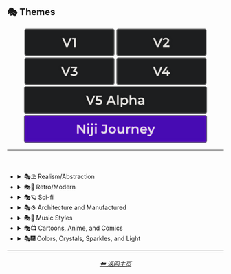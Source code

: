 <h2>🎭 Themes</h2>

<div align="center">

[<img src="/Images/Repo_Parts/Buttons/Version_Buttons/button_version_V1_inactive.webp?raw=true" alt="MidJourney V1" height="64" />](/Pages/MJ_V1/Style_Pages/Sphere/Themes.md)
[<img src="/Images/Repo_Parts/Buttons/Version_Buttons/button_version_V2_inactive.webp?raw=true" alt="MidJourney V2" height="64" />](/Pages/MJ_V2/Style_Pages/Sphere/Themes.md)
[<img src="/Images/Repo_Parts/Buttons/Version_Buttons/button_version_V3_inactive.webp?raw=true" alt="MidJourney V3" height="64" />](/Pages/MJ_V3/Style_Pages/Just_The_Style/Themes.md)
[<img src="/Images/Repo_Parts/Buttons/Version_Buttons/button_version_V4_inactive.webp?raw=true" alt="MidJourney V4" height="64" />](/Pages/MJ_V4/Style_Pages/Just_The_Style/Themes.md)
<br>
[<img src="/Images/Repo_Parts/Buttons/Version_Buttons/button_version_V5_Alpha_inactive_half.webp?raw=true" alt="MidJourney V5" height="64" />](/Pages/MJ_V5/Style_Pages/Just_The_Style/Themes.md)
[<img src="/Images/Repo_Parts/Buttons/Version_Buttons/button_version_niji_active_half.webp?raw=true" alt="Niji Journey" height="64" />](/Pages/Niji_Journey/Style_Pages/Themes.md)


</div>

<hr>
<br>


- <details><summary>🎭⛱ Realism/Abstraction</summary><p><div align="center">

    | Photorealistic |
    | :-: |
    | <img src="/Images/Niji_Journey/MidJourney_Styles/Photorealistic.webp?raw=true" width="256" /> |

    <br>

    | Surrealism |
    | :-: |
    | <img src="/Images/Niji_Journey/MidJourney_Styles/Surrealism.webp?raw=true" width="256" /> |

    <br>

    | Dreamlike | Dreamy | Fever-Dream |
    | :-: | :-: | :-: |
    | <img src="/Images/Niji_Journey/MidJourney_Styles/Dreamlike.webp?raw=true" width="256" /> | <img src="/Images/Niji_Journey/MidJourney_Styles/Dreamy.webp?raw=true" width="256" /> | <img src="/Images/Niji_Journey/MidJourney_Styles/Fever-Dream.webp?raw=true" width="256" /> |
    
    <br>

    | Wonderland |
    | :-: |
    | <img src="/Images/Niji_Journey/MidJourney_Styles/Wonderland.webp?raw=true" width="256" /> |

    <br>

    | Fantasy | Ethereal Fantasy | Dark Fantasy |
    | :-: | :-: | :-: |
    | <img src="/Images/Niji_Journey/MidJourney_Styles/Fantasy.webp?raw=true" width="256" /> | <img src="/Images/Niji_Journey/MidJourney_Styles/Ethereal_Fantasy.webp?raw=true" width="256" /> | <img src="/Images/Niji_Journey/MidJourney_Styles/Dark_Fantasy.webp?raw=true" width="256" /> |

    </div></p></details>


- <details><summary>🎭💾 Retro/Modern</summary><p><div align="center">

    | Retro |
    | :-: |
    | <img src="/Images/Niji_Journey/MidJourney_Styles/Retro.webp?raw=true" width="256" /> |

    </div></p></details>


- <details><summary>🎭🪐 Sci-fi</summary><p><div align="center">

    | Sci-fi |
    | :-: |
    | <img src="/Images/Niji_Journey/MidJourney_Styles/Sci-fi.webp?raw=true" width="256" /> |

    <br>

    | <br>Weirdcore Aurora<p><div align="center"><i><h6><a href="https://www.youtube.com/@FutureTechPilot">@Future Tech Pilot</a></h6></i></p> |
    | :-: |
    | <img src="/Images/Niji_Journey/MidJourney_Styles/Weirdcore_Aurora.webp?raw=true" width="256" /> |

    <br>

    | Magical |
    | :-: |
    | <img src="/Images/Niji_Journey/MidJourney_Styles/Magical.webp?raw=true" width="256" /> |

    <br>

    | Unicorncore |
    | :-: |
    | <img src="/Images/Niji_Journey/MidJourney_Styles/Unicorncore.webp?raw=true" width="256" /> |

    <br>

    | Fairycore | Fairy Folk |
    | :-: | :-: |
    | <img src="/Images/Niji_Journey/MidJourney_Styles/Fairycore.webp?raw=true" width="256" /> | <img src="/Images/Niji_Journey/MidJourney_Styles/Fairy_Folk.webp?raw=true" width="256" /> |

    <br>

    | Angelcore |
    | :-: |
    | <img src="/Images/Niji_Journey/MidJourney_Styles/Angelcore.webp?raw=true" width="256" /> |

    </div></p></details>


- <details><summary>🎭⚙ Architecture and Manufactured</summary><p><div align="center">

    | Steampunk |
    | :-: |
    | <img src="/Images/Niji_Journey/MidJourney_Styles/Steampunk.webp?raw=true" width="256" /> |

    </div></p></details>


- <details><summary>🎭🎵 Music Styles</summary><p><div align="center">

    | Disco |
    | :-: |
    | <img src="/Images/Niji_Journey/MidJourney_Styles/Disco.webp?raw=true" width="256" /> |

    <br>

    | Vaporwave |
    | :-: |
    | <img src="/Images/Niji_Journey/MidJourney_Styles/Vaporwave.webp?raw=true" width="256" /> |

    <br>

    | K-Pop |
    | :-: |
    | <img src="/Images/Niji_Journey/MidJourney_Styles/K-Pop.webp?raw=true" width="256" /> |

    </div></p></details>


- <details><summary>🎭📺 Cartoons, Anime, and Comics</summary><p><div align="center">

    | Cartoon |
    | :-: |
    | <img src="/Images/Niji_Journey/MidJourney_Styles/Cartoon.webp?raw=true" width="256" /> |

    <br>
    
    | Anime | Animecore | Manga |
    | :-: | :-: | :-: |
    | <img src="/Images/Niji_Journey/MidJourney_Styles/Anime.webp?raw=true" width="256" /> | <img src="/Images/Niji_Journey/MidJourney_Styles/Animecore.webp?raw=true" width="256" /> | <img src="/Images/Niji_Journey/MidJourney_Styles/Manga.webp?raw=true" width="256" /> |

    <br>

    | Kawaii |
    | :-: |
    | <img src="/Images/Niji_Journey/MidJourney_Styles/Kawaii.webp?raw=true" width="256" /> |

    </div></p></details>


- <details><summary>🎭🎆 Colors, Crystals, Sparkles, and Light</summary><p><div align="center">

    | Fractalpunk |
    | :-: |
    | <img src="/Images/Niji_Journey/MidJourney_Styles/Fractalpunk.webp?raw=true" width="256" /> |

    <br>

    | <br>Chromiesthesia<p><div align="center"><i><h6>@Chromie</h6></i></p> |
    | :-: |
    | <img src="/Images/Niji_Journey/MidJourney_Styles/Chromiesthesia.webp?raw=true" width="256" /> |

    </div></p></details>

<hr>
<div align="center">
    <h6><a href="/README.md">⬅ 返回主页</a></h6>
</div>
